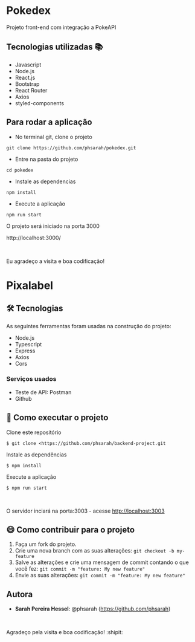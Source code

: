 # Pokedex
Projeto front-end com integração a PokeAPI

 ## Tecnologias utilizadas :books:

* Javascript
* Node.js
* React.js
* Bootstrap
* React Router
* Axios
* styled-components

## Para rodar a aplicação

* No terminal git, clone o projeto

```git clone https://github.com/phsarah/pokedex.git```

* Entre na pasta do projeto 

```cd pokedex ```

* Instale as dependencias 

``` npm install ```

* Execute a aplicação 

```npm run start```

O projeto será iniciado na porta 3000

http://localhost:3000/


<br/>

Eu agradeço a visita e boa codificação! 
# Pixalabel
 

 
 
## 🛠 Tecnologias 
 
As seguintes ferramentas foram usadas na construção do projeto:
 
* Node.js 
* Typescript
* Express
* Axios
* Cors
 
 
### Serviços usados
 
* Teste de API: Postman
* Github
 
 
## :rocket: Como executar o projeto


 Clone este repositório <br/>
 
`$ git clone <https://github.com/phsarah/backend-project.git`

 Instale as dependências <br/>
 
`$ npm install`

 Execute a aplicação <br/>
 
`$ npm run start`

<br/>

O servidor inciará na porta:3003 - acesse <http://localhost:3003>
 
## :smile: Como contribuir para o projeto

1.  Faça um fork do projeto.
2.  Crie uma nova branch com as suas alterações: `git checkout -b my-feature`
3.  Salve as alterações e crie uma mensagem de commit contando o que você fez: `git commit -m "feature: My new feature"`
4.  Envie as suas alterações: `git commit -m "feature: My new feature" `
 
 
## Autora
 
* **Sarah Pereira Hessel**: @phsarah (https://github.com/phsarah)
<br/>
 
Agradeço pela visita e boa codificação! :shipit:
